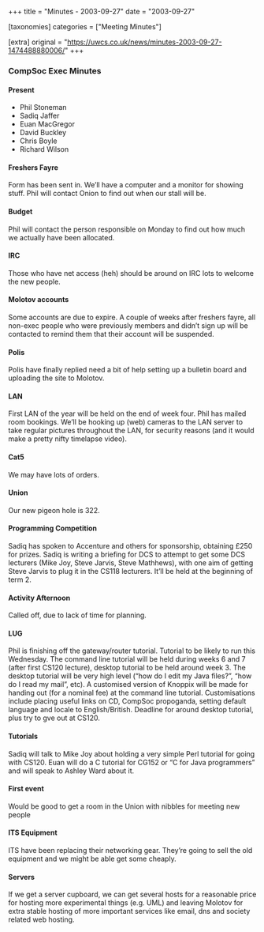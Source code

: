 +++
title = "Minutes - 2003-09-27"
date = "2003-09-27"

[taxonomies]
categories = ["Meeting Minutes"]

[extra]
original = "https://uwcs.co.uk/news/minutes-2003-09-27-1474488880006/"
+++

### CompSoc Exec Minutes

#### Present

  - Phil Stoneman
  - Sadiq Jaffer
  - Euan MacGregor
  - David Buckley
  - Chris Boyle
  - Richard Wilson

#### Freshers Fayre

Form has been sent in. We’ll have a computer and a monitor for showing stuff. Phil will contact Onion to find out when our stall will be.

#### Budget

Phil will contact the person responsible on Monday to find out how much we actually have been allocated.

#### IRC

Those who have net access (heh) should be around on IRC lots to welcome the new people.

#### Molotov accounts

Some accounts are due to expire. A couple of weeks after freshers fayre, all non-exec people who were previously members and didn’t sign up will be contacted to remind them that their account will be suspended.

#### Polis

Polis have finally replied need a bit of help setting up a bulletin board and uploading the site to Molotov.

#### LAN

First LAN of the year will be held on the end of week four. Phil has mailed room bookings. We’ll be hooking up (web) cameras to the LAN server to take regular pictures throughout the LAN, for security reasons (and it would make a pretty nifty timelapse video).

#### Cat5

We may have lots of orders.

#### Union

Our new pigeon hole is 322.

#### Programming Competition

Sadiq has spoken to Accenture and others for sponsorship, obtaining £250 for prizes. Sadiq is writing a briefing for DCS to attempt to get some DCS lecturers (Mike Joy, Steve Jarvis, Steve Mathhews), with one aim of getting Steve Jarvis to plug it in the CS118 lecturers. It’ll be held at the beginning of term 2.

#### Activity Afternoon

Called off, due to lack of time for planning.

#### LUG

Phil is finishing off the gateway/router tutorial. Tutorial to be likely to run this Wednesday. The command line tutorial will be held during weeks 6 and 7 (after first CS120 lecture), desktop tutorial to be held around week 3. The desktop tutorial will be very high level (“how do I edit my Java files?”, “how do I read my mail”, etc). A customised version of Knoppix will be made for handing out (for a nominal fee) at the command line tutorial. Customisations include placing useful links on CD, CompSoc propoganda, setting default language and locale to English/British. Deadline for around desktop tutorial, plus try to gve out at CS120.

#### Tutorials

Sadiq will talk to Mike Joy about holding a very simple Perl tutorial for going with CS120. Euan will do a C tutorial for CG152 or “C for Java programmers” and will speak to Ashley Ward about it.

#### First event

Would be good to get a room in the Union with nibbles for meeting new people

#### ITS Equipment

ITS have been replacing their networking gear. They’re going to sell the old equipment and we might be able get some cheaply.

#### Servers

If we get a server cupboard, we can get several hosts for a reasonable price for hosting more experimental things (e.g. UML) and leaving Molotov for extra stable hosting of more important services like email, dns and society related web hosting.
